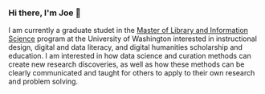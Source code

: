 ### Hi there, I'm Joe 👋
I am currently a graduate studet in the [Master of Library and Information Science](https://ischool.uw.edu/programs/mlis) program at the University of Washington interested in instructional design, digital and data literacy, and digital humanities scholarship and education. I am interested in how data science and curation methods can create new research discoveries, as well as how these methods can be clearly communicated and taught for others to apply to their own research and problem solving.
